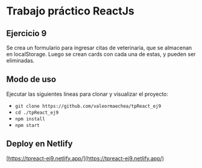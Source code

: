 # Trabajo práctico ReactJs

## Ejercicio 9

Se crea un formulario para ingresar citas de veterinaria, que se almacenan en localStorage. Luego se crean cards con cada una de estas, y pueden ser eliminadas.

## Modo de uso

Ejecutar las siguientes lineas para clonar y visualizar el proyecto:
- `git clone https://github.com/valeormaechea/tpReact_ej9`
- `cd ./tpReact_ej9`
- `npm install`
- `npm start`

## Deploy en Netlify

[https://tpreact-ej9.netlify.app/](https://tpreact-ej9.netlify.app/)
